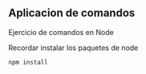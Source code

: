 ## Aplicacion de comandos

Ejercicio de comandos en Node

Recordar instalar los paquetes de node

```
npm install
```